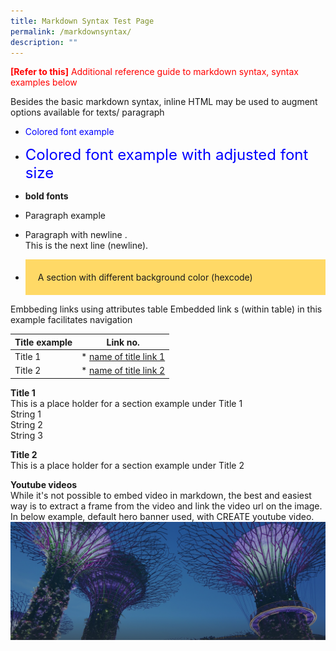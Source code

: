 ```yaml
---
title: Markdown Syntax Test Page
permalink: /markdownsyntax/
description: ""
---
```


<font color = "red"><b>[Refer to this]</b> Additional reference guide to markdown syntax, syntax examples below</font>

Besides the basic markdown syntax, inline HTML may be used to augment options available for texts/ paragraph

* <font color = "blue"> Colored font example </font>

* <font size="5" color = "blue"> Colored font example with adjusted font size</font>

* <b> bold fonts</b>

* <p> Paragraph example</p>

* Paragraph with newline .<br/> This is the next line (newline).<br/>


* <div style="background-color: #ffd966; padding : 20px"> A section with different background color (hexcode) </div>


Embbeding links using attributes table
Embedded link s (within table) in this example facilitates navigation

| Title example | Link no. |
| --- | --- |
| Title 1 | * [name of title link 1](#1)|
| Title 2 | * [name of title link 2](#2)|


<a id='1'></a>
<b>Title 1</b><br/>
This is a place holder for a section example under Title 1<br/>
String 1<br/>
String 2<br/>
String 3<br/>

<a id='2'></a>
<b>Title 2</b><br/>
This is a place holder for a section example under Title 2

<b> Youtube videos </b> <br/>
While it's not possible to embed video in markdown, the best and easiest way is to extract a frame from the video and link the video url on the image. In below example, default hero banner used, with CREATE youtube video.
[![Alt text](/images/hero-banner.png)](https://safe.menlosecurity.com/https://www.youtube.com/watch?v=fsBoM23PKMs&t=1s)